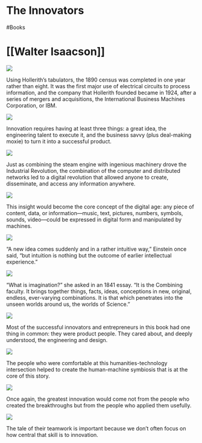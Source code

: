 # The Innovators
#Books 
# [[Walter Isaacson]]

![](https://readwise-assets.s3.amazonaws.com/static/images/new_icons/chevron-down-alt-thin.a0ebfe57a28f.svg)

Using Hollerith’s tabulators, the 1890 census was completed in one year rather than eight. It was the first major use of electrical circuits to process information, and the company that Hollerith founded became in 1924, after a series of mergers and acquisitions, the International Business Machines Corporation, or IBM.

![](https://readwise-assets.s3.amazonaws.com/static/images/new_icons/chevron-down-alt-thin.a0ebfe57a28f.svg)

Innovation requires having at least three things: a great idea, the engineering talent to execute it, and the business savvy (plus deal-making moxie) to turn it into a successful product.

![](https://readwise-assets.s3.amazonaws.com/static/images/new_icons/chevron-down-alt-thin.a0ebfe57a28f.svg)

Just as combining the steam engine with ingenious machinery drove the Industrial Revolution, the combination of the computer and distributed networks led to a digital revolution that allowed anyone to create, disseminate, and access any information anywhere.

![](https://readwise-assets.s3.amazonaws.com/static/images/new_icons/chevron-down-alt-thin.a0ebfe57a28f.svg)

This insight would become the core concept of the digital age: any piece of content, data, or information—music, text, pictures, numbers, symbols, sounds, video—could be expressed in digital form and manipulated by machines.

![](https://readwise-assets.s3.amazonaws.com/static/images/new_icons/chevron-down-alt-thin.a0ebfe57a28f.svg)

“A new idea comes suddenly and in a rather intuitive way,” Einstein once said, “but intuition is nothing but the outcome of earlier intellectual experience.”

![](https://readwise-assets.s3.amazonaws.com/static/images/new_icons/chevron-down-alt-thin.a0ebfe57a28f.svg)

“What is imagination?” she asked in an 1841 essay. “It is the Combining faculty. It brings together things, facts, ideas, conceptions in new, original, endless, ever-varying combinations. It is that which penetrates into the unseen worlds around us, the worlds of Science.”

![](https://readwise-assets.s3.amazonaws.com/static/images/new_icons/chevron-down-alt-thin.a0ebfe57a28f.svg)

Most of the successful innovators and entrepreneurs in this book had one thing in common: they were product people. They cared about, and deeply understood, the engineering and design.

![](https://readwise-assets.s3.amazonaws.com/static/images/new_icons/chevron-down-alt-thin.a0ebfe57a28f.svg)

The people who were comfortable at this humanities-technology intersection helped to create the human-machine symbiosis that is at the core of this story.

![](https://readwise-assets.s3.amazonaws.com/static/images/new_icons/chevron-down-alt-thin.a0ebfe57a28f.svg)

Once again, the greatest innovation would come not from the people who created the breakthroughs but from the people who applied them usefully.

![](https://readwise-assets.s3.amazonaws.com/static/images/new_icons/chevron-down-alt-thin.a0ebfe57a28f.svg)

The tale of their teamwork is important because we don’t often focus on how central that skill is to innovation.